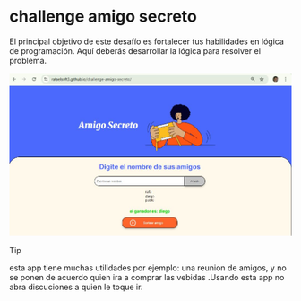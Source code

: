 # challenge amigo secreto
El principal objetivo de este desafío es fortalecer tus habilidades en lógica de programación. Aquí deberás desarrollar la lógica para resolver el problema.

![alt text](./assets/capamigosecreto.JPG)

>[!tip]
>esta app tiene muchas utilidades por ejemplo: una reunion de amigos, y no se ponen de acuerdo quien ira a comprar las vebidas
>.Usando esta app no abra discuciones a quien le toque ir.
